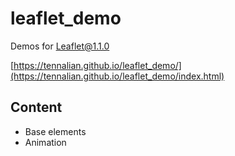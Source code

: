 # leaflet_demo
Demos for [Leaflet@1.1.0](http://leafletjs.com/)

[https://tennalian.github.io/leaflet_demo/](https://tennalian.github.io/leaflet_demo/index.html)

## Content
 - Base elements
 - Animation